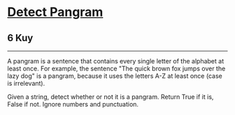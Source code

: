<h1><a href="https://www.codewars.com/kata/545cedaa9943f7fe7b000048">Detect Pangram</a></h1>
<h2>6 Kuy</h2>
<hr>
<p>A pangram is a sentence that contains every single letter of the alphabet at least once. 
For example, the sentence "The quick brown fox jumps over the lazy dog" is a pangram, 
because it uses the letters A-Z at least once (case is irrelevant).</p>
<p>Given a string, detect whether or not it is a pangram. 
Return True if it is, False if not. Ignore numbers and punctuation.</p>